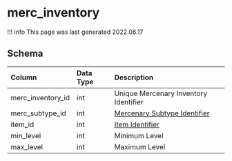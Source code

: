 # merc_inventory

!!! info
	This page was last generated 2022.06.17

## Schema

| Column | Data Type | Description |
| :--- | :--- | :--- |
| merc_inventory_id | int | Unique Mercenary Inventory Identifier |
| merc_subtype_id | int | [Mercenary Subtype Identifier](merc_subtypes.md) |
| item_id | int | [Item Identifier](items.md) |
| min_level | int | Minimum Level |
| max_level | int | Maximum Level |

